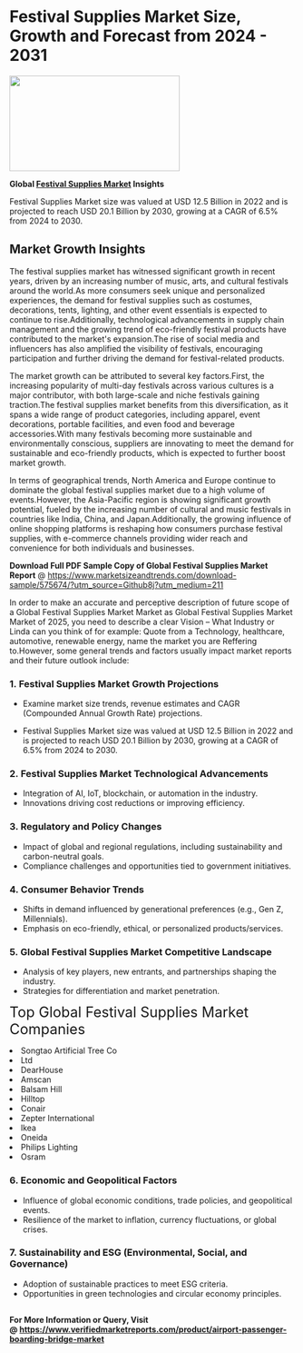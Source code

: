 <H1>Festival Supplies Market Size, Growth and Forecast from 2024 - 2031</H1><img class="aligncenter size-medium wp-image-584254" src="https://thirdeyenews.in/wp-content/uploads/2024/09/Global-Market-Research-300x168.jpeg" alt="" width="300" height="168" /><p><strong>Global&nbsp;<a href="https://www.marketsizeandtrends.com/download-sample/575674/?utm_source=Github8j?utm_medium=211">Festival Supplies Market</a> Insights</strong></p><p>Festival Supplies Market size was valued at USD 12.5 Billion in 2022 and is projected to reach USD 20.1 Billion by 2030, growing at a CAGR of 6.5% from 2024 to 2030.</p><p><h2>Market Growth Insights</h2> <p>The festival supplies market has witnessed significant growth in recent years, driven by an increasing number of music, arts, and cultural festivals around the world.As more consumers seek unique and personalized experiences, the demand for festival supplies such as costumes, decorations, tents, lighting, and other event essentials is expected to continue to rise.Additionally, technological advancements in supply chain management and the growing trend of eco-friendly festival products have contributed to the market's expansion.The rise of social media and influencers has also amplified the visibility of festivals, encouraging participation and further driving the demand for festival-related products.</p> <p>The market growth can be attributed to several key factors.First, the increasing popularity of multi-day festivals across various cultures is a major contributor, with both large-scale and niche festivals gaining traction.The festival supplies market benefits from this diversification, as it spans a wide range of product categories, including apparel, event decorations, portable facilities, and even food and beverage accessories.With many festivals becoming more sustainable and environmentally conscious, suppliers are innovating to meet the demand for sustainable and eco-friendly products, which is expected to further boost market growth.</p> <p>In terms of geographical trends, North America and Europe continue to dominate the global festival supplies market due to a high volume of events.However, the Asia-Pacific region is showing significant growth potential, fueled by the increasing number of cultural and music festivals in countries like India, China, and Japan.Additionally, the growing influence of online shopping platforms is reshaping how consumers purchase festival supplies, with e-commerce channels providing wider reach and convenience for both individuals and businesses.</p> <p><span class=""><strong>Download Full PDF Sample Copy of Global Festival Supplies Market Report</strong> @ <a href="https://www.marketsizeandtrends.com/download-sample/575674/?utm_source=Github8j?utm_medium=211" target="_blank">https://www.marketsizeandtrends.com/download-sample/575674/?utm_source=Github8j?utm_medium=211</a></span></p><p>In order to make an accurate and perceptive description of future scope of a Global&nbsp;Festival Supplies Market Market as Global&nbsp;Festival Supplies Market Market of 2025, you need to describe a clear Vision &ndash; What Industry or Linda can you think of for example: Quote from a Technology, healthcare, automotive, renewable energy, name the market you are Reffering to.However, some general trends and factors usually impact market reports and their future outlook include:</p><h3>1.&nbsp;<strong>Festival Supplies Market Growth Projections</strong></h3><ul><li>Examine market size trends, revenue estimates and CAGR (Compounded Annual Growth Rate) projections.</li><li><p>Festival Supplies Market size was valued at USD 12.5 Billion in 2022 and is projected to reach USD 20.1 Billion by 2030, growing at a CAGR of 6.5% from 2024 to 2030.</p></li></ul><h3>2.&nbsp;<strong>Festival Supplies Market Technological Advancements</strong></h3><ul><li>Integration of AI, IoT, blockchain, or automation in the industry.</li><li>Innovations driving cost reductions or improving efficiency.</li></ul><h3>3.&nbsp;<strong>Regulatory and Policy Changes</strong></h3><ul><li>Impact of global and regional regulations, including sustainability and carbon-neutral goals.</li><li>Compliance challenges and opportunities tied to government initiatives.</li></ul><h3>4.&nbsp;<strong>Consumer Behavior Trends</strong></h3><ul><li>Shifts in demand influenced by generational preferences (e.g., Gen Z, Millennials).</li><li>Emphasis on eco-friendly, ethical, or personalized products/services.</li></ul><h3>5.&nbsp;<strong>Global Festival Supplies Market Competitive Landscape</strong></h3><ul><li>Analysis of key players, new entrants, and partnerships shaping the industry.</li><li>Strategies for differentiation and market penetration.</li></ul><p data-pm-slice="1 1 []"><span style="color: inherit; font-family: inherit; font-size: 25px;">Top Global Festival Supplies Market Companies</span></p><div class="" data-test-id=""><p><li>Songtao Artificial Tree Co</li><li> Ltd</li><li> DearHouse</li><li> Amscan</li><li> Balsam Hill</li><li> Hilltop</li><li> Conair</li><li> Zepter International</li><li> lkea</li><li> Oneida</li><li> Philips Lighting</li><li> Osram</li></p></div><h3>6.&nbsp;<strong>Economic and Geopolitical Factors</strong></h3><ul><li>Influence of global economic conditions, trade policies, and geopolitical events.</li><li>Resilience of the market to inflation, currency fluctuations, or global crises.</li></ul><h3>7.&nbsp;<strong>Sustainability and ESG (Environmental, Social, and Governance)</strong></h3><ul><li>Adoption of sustainable practices to meet ESG criteria.</li><li>Opportunities in green technologies and circular economy principles.</li></ul><h2><strong style="font-size: 14px;">For More Information or Query, Visit @&nbsp;</strong><a style="background-color: #ffffff; font-size: 14px;" href="https://www.marketsizeandtrends.com/report/festival-supplies-market/" target="_blank">https://www.verifiedmarketreports.com/product/airport-passenger-boarding-bridge-market</a></h2>